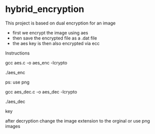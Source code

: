 # hybrid_encryption

This project is based on dual encryption for an image

 - first we encrypt the image using aes 
 - then save the encrypted file as a .dat file 
 - the aes key is then also encrypted via ecc 
 


 Instructions
  
gcc aes.c -o aes_enc -lcrypto

./aes_enc <imagename>

 ps: use png 
 
gcc aes_dec.c -o aes_dec -lcrypto
 
 ./aes_dec <encrypted file>
 
key 

after decryption change the image extension to the orginal or use png images

